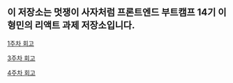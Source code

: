 ## 이 저장소는 멋쟁이 사자처럼 프론트엔드 부트캠프 14기 이형민의 리액트 과제 저장소입니다.

[1주차 회고](./week1/week1Retrospective.md)

[3주차 회고](./week3/week3Retrospective.md)

[4주차 회고](./week4/week4Retrospective.md)
